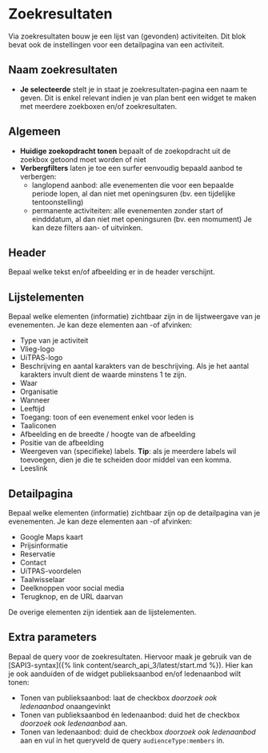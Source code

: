 ---
---

# Zoekresultaten

Via zoekresultaten bouw je een lijst van (gevonden) activiteiten. Dit blok bevat ook de instellingen voor een detailpagina van een activiteit.

## Naam zoekresultaten
* **Je selecteerde** stelt je in staat je zoekresultaten-pagina een naam te geven. Dit is enkel relevant indien je van plan bent een widget te maken met meerdere zoekboxen en/of zoekresultaten.

## Algemeen
* **Huidige zoekopdracht tonen** bepaalt of de zoekopdracht uit de zoekbox getoond moet worden of niet
* **Verbergfilters** laten je toe een surfer eenvoudig bepaald aanbod te verbergen:
  -   langlopend aanbod: alle evenementen die voor een bepaalde periode lopen, al dan niet met openingsuren (bv. een tijdelijke tentoonstelling)
  -   permanente activiteiten: alle evenementen zonder start of eindddatum, al dan niet met openingsuren (bv. een momument)
Je kan deze filters aan- of uitvinken.

## Header
Bepaal welke tekst en/of afbeelding er in de header verschijnt.

## Lijstelementen
Bepaal welke elementen (informatie) zichtbaar zijn in de lijstweergave van je evenementen. Je kan deze elementen aan -of afvinken:
* Type van je activiteit
* Vlieg-logo
* UiTPAS-logo
* Beschrijving en aantal karakters van de beschrijving. Als je het aantal karakters invult dient de waarde minstens 1 te zijn.
* Waar
* Organisatie
* Wanneer
* Leeftijd
* Toegang: toon of een evenement enkel voor leden is
* Taaliconen
* Afbeelding en de breedte / hoogte van de afbeelding
* Positie van de afbeelding
* Weergeven van (specifieke) labels. **Tip**: als je meerdere labels wil toevoegen, dien je die te scheiden door middel van een komma.
* Leeslink

## Detailpagina
Bepaal welke elementen (informatie) zichtbaar zijn op de detailpagina van je evenementen. Je kan deze elementen aan -of afvinken:
* Google Maps kaart
* Prijsinformatie
* Reservatie
* Contact
* UiTPAS-voordelen
* Taalwisselaar
* Deelknoppen voor social media
* Terugknop, en de URL daarvan

De overige elementen zijn identiek aan de lijstelementen.

## Extra parameters
Bepaal de query voor de zoekresultaten. Hiervoor maak je gebruik van de [SAPI3-syntax]({% link content/search_api_3/latest/start.md %}).
Hier kan je ook aanduiden of de widget publieksaanbod en/of ledenaanbod wilt tonen:
* Tonen van publieksaanbod: laat de checkbox _doorzoek ook ledenaanbod_ onaangevinkt
* Tonen van publieksaanbod én ledenaanbod: duid het de checkbox _doorzoek ook ledenaanbod_ aan.
* Tonen van ledenaanbod: duid de checkbox _doorzoek ook ledenaanbod_ aan en vul in het queryveld de query 
`audienceType:members` in. 
